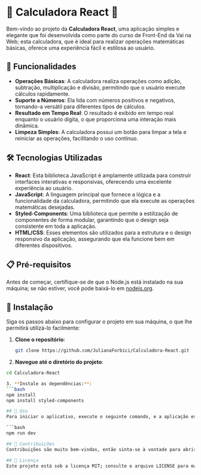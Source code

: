 # 🥳 **Calculadora React** 🥳

Bem-vindo ao projeto da **Calculadora React**, uma aplicação simples e elegante que foi desenvolvida como parte do curso de Front-End da Vai na Web; esta calculadora, que é ideal para realizar operações matemáticas básicas, oferece uma experiência fácil e estilosa ao usuário.

## 🎯 **Funcionalidades**

- **Operações Básicas**: A calculadora realiza operações como adição, subtração, multiplicação e divisão, permitindo que o usuário execute cálculos rapidamente.
- **Suporte a Números**: Ela lida com números positivos e negativos, tornando-a versátil para diferentes tipos de cálculos.
- **Resultado em Tempo Real**: O resultado é exibido em tempo real enquanto o usuário digita, o que proporciona uma interação mais dinâmica.
- **Limpeza Simples**: A calculadora possui um botão para limpar a tela e reiniciar as operações, facilitando o uso contínuo.

## 🛠️ **Tecnologias Utilizadas**

- **React**: Esta biblioteca JavaScript é amplamente utilizada para construir interfaces interativas e responsivas, oferecendo uma excelente experiência ao usuário.
- **JavaScript**: A linguagem principal que fornece a lógica e a funcionalidade da calculadora, permitindo que ela execute as operações matemáticas desejadas.
- **Styled-Components**: Uma biblioteca que permite a estilização de componentes de forma modular, garantindo que o design seja consistente em toda a aplicação.
- **HTML/CSS**: Esses elementos são utilizados para a estrutura e o design responsivo da aplicação, assegurando que ela funcione bem em diferentes dispositivos.

## 📋 **Pré-requisitos**

Antes de começar, certifique-se de que o Node.js está instalado na sua máquina; se não estiver, você pode baixá-lo em [nodejs.org](https://nodejs.org/).

## 🚀 **Instalação**

Siga os passos abaixo para configurar o projeto em sua máquina, o que lhe permitirá utilizá-lo facilmente:

1. **Clone o repositório**:
   ```bash
   git clone https://github.com/JulianaForbici/Calculadora-React.git

  2. **Navegue até o diretório do projeto**:
   ```bash
   cd Calculadora-React

 3. **Instale as dependências:**:
   ```bash
   npm install
   npm install styled-components

## 🔧 Uso
Para iniciar o aplicativo, execute o seguinte comando, e a aplicação estará disponível para uso:

  ```bash
   npm run dev

## 🤝 Contribuições
Contribuições são muito bem-vindas, então sinta-se à vontade para abrir issues e enviar pull requests para melhorias, pois a colaboração é sempre apreciada na comunidade de desenvolvimento.

## 📄 Licença
Este projeto está sob a licença MIT; consulte o arquivo LICENSE para mais detalhes.

 

